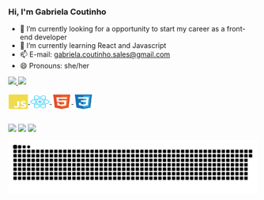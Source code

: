 ### Hi, I'm Gabriela Coutinho

- 🔭 I’m currently looking for a opportunity to start my career as a front-end developer
- 🌱 I’m currently learning React and Javascript
- 📫 E-mail: gabriela.coutinho.sales@gmail.com
- 😄 Pronouns: she/her

 <div>
  <a href="https://github.com/gabrielacsalesc">
  <img height="160em" src="https://github-readme-stats.vercel.app/api?username=gabrielacsalesc&show_icons=true&theme=dark&include_all_commits=true&count_private=true"/>
  <img height="160em" src="https://github-readme-stats.vercel.app/api/top-langs/?username=gabrielacsalesc&layout=compact&langs_count=7&theme=dark"/>
</div>
  
  <div style="display: inline_block"><br>
  <img align="center" alt="Gabriela-Js" height="30" width="40" src="https://raw.githubusercontent.com/devicons/devicon/master/icons/javascript/javascript-plain.svg">
  <img align="center" alt="Gabriela-React" height="30" width="40" src="https://raw.githubusercontent.com/devicons/devicon/master/icons/react/react-original.svg">
  <img align="center" alt="Gabriela-HTML" height="30" width="40" src="https://raw.githubusercontent.com/devicons/devicon/master/icons/html5/html5-original.svg">
  <img align="center" alt="Gabriela-CSS" height="30" width="40" src="https://raw.githubusercontent.com/devicons/devicon/master/icons/css3/css3-original.svg">
</div>
  
   ##
 
<div> 
  <a href = "https://t.me/gabcsales"  target="_blank"><img src="https://img.shields.io/badge/Telegram-2CA5E0?style=for-the-badge&logo=telegram&logoColor=white" target="_blank"></a>
  <a href = "mailto:gabriela.coutinho.sales@gmail.com"  target="_blank"><img src="https://img.shields.io/badge/Gmail-D14836?style=for-the-badge&logo=gmail&logoColor=white" target="_blank"></a>
  <a href="https://www.linkedin.com/in/gabriela-coutinho-sales-2ab982184/" target="_blank"><img src="https://img.shields.io/badge/-LinkedIn-%230077B5?style=for-the-badge&logo=linkedin&logoColor=white" target="_blank"></a>    
  
  ![Snake animation](https://github.com/gabrielacsalesc/gabrielacsalesc/blob/output/github-contribution-grid-snake.svg)
 
</div>
  
